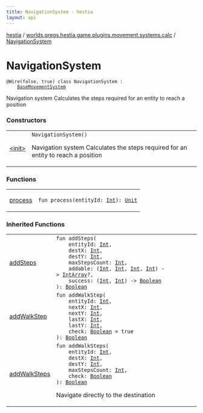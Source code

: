 ```yaml
---
title: NavigationSystem - hestia
layout: api
---
```


<div class='api-docs-breadcrumbs'><a href="../../index.html">hestia</a> / <a href="../index.html">worlds.gregs.hestia.game.plugins.movement.systems.calc</a> / <a href="./index.html">NavigationSystem</a></div>

# NavigationSystem

<div class="signature"><code><span class="identifier">@Wire</span><span class="symbol">(</span>false<span class="symbol">, </span>true<span class="symbol">)</span> <span class="keyword">class </span><span class="identifier">NavigationSystem</span>&nbsp;<span class="symbol">:</span>&nbsp;<br/>&nbsp;&nbsp;&nbsp;&nbsp;<a href="../-base-movement-system/index.html"><span class="identifier">BaseMovementSystem</span></a></code></div>

Navigation system
Calculates the steps required for an entity to reach a position

### Constructors

<table class="api-docs-table">
<tbody>
<tr>
<td markdown="1">

<a href="-init-.html">&lt;init&gt;</a>


</td>
<td markdown="1">
<div class="signature"><code><span class="identifier">NavigationSystem</span><span class="symbol">(</span><span class="symbol">)</span></code></div>

Navigation system
Calculates the steps required for an entity to reach a position


</td>
</tr>
</tbody>
</table>

### Functions

<table class="api-docs-table">
<tbody>
<tr>
<td markdown="1">

<a href="process.html">process</a>


</td>
<td markdown="1">
<div class="signature"><code><span class="keyword">fun </span><span class="identifier">process</span><span class="symbol">(</span><span class="parameterName" id="worlds.gregs.hestia.game.plugins.movement.systems.calc.NavigationSystem$process(kotlin.Int)/entityId">entityId</span><span class="symbol">:</span>&nbsp;<a href="https://kotlinlang.org/api/latest/jvm/stdlib/kotlin/-int/index.html"><span class="identifier">Int</span></a><span class="symbol">)</span><span class="symbol">: </span><a href="https://kotlinlang.org/api/latest/jvm/stdlib/kotlin/-unit/index.html"><span class="identifier">Unit</span></a></code></div>

</td>
</tr>
</tbody>
</table>

### Inherited Functions

<table class="api-docs-table">
<tbody>
<tr>
<td markdown="1">

<a href="../-base-movement-system/add-steps.html">addSteps</a>


</td>
<td markdown="1">
<div class="signature"><code><span class="keyword">fun </span><span class="identifier">addSteps</span><span class="symbol">(</span><br/>&nbsp;&nbsp;&nbsp;&nbsp;<span class="parameterName" id="worlds.gregs.hestia.game.plugins.movement.systems.calc.BaseMovementSystem$addSteps(kotlin.Int, kotlin.Int, kotlin.Int, kotlin.Int, kotlin.Function4((kotlin.Int, , , , kotlin.IntArray)), kotlin.Function2((kotlin.Int, , kotlin.Boolean)))/entityId">entityId</span><span class="symbol">:</span>&nbsp;<a href="https://kotlinlang.org/api/latest/jvm/stdlib/kotlin/-int/index.html"><span class="identifier">Int</span></a><span class="symbol">, </span><br/>&nbsp;&nbsp;&nbsp;&nbsp;<span class="parameterName" id="worlds.gregs.hestia.game.plugins.movement.systems.calc.BaseMovementSystem$addSteps(kotlin.Int, kotlin.Int, kotlin.Int, kotlin.Int, kotlin.Function4((kotlin.Int, , , , kotlin.IntArray)), kotlin.Function2((kotlin.Int, , kotlin.Boolean)))/destX">destX</span><span class="symbol">:</span>&nbsp;<a href="https://kotlinlang.org/api/latest/jvm/stdlib/kotlin/-int/index.html"><span class="identifier">Int</span></a><span class="symbol">, </span><br/>&nbsp;&nbsp;&nbsp;&nbsp;<span class="parameterName" id="worlds.gregs.hestia.game.plugins.movement.systems.calc.BaseMovementSystem$addSteps(kotlin.Int, kotlin.Int, kotlin.Int, kotlin.Int, kotlin.Function4((kotlin.Int, , , , kotlin.IntArray)), kotlin.Function2((kotlin.Int, , kotlin.Boolean)))/destY">destY</span><span class="symbol">:</span>&nbsp;<a href="https://kotlinlang.org/api/latest/jvm/stdlib/kotlin/-int/index.html"><span class="identifier">Int</span></a><span class="symbol">, </span><br/>&nbsp;&nbsp;&nbsp;&nbsp;<span class="parameterName" id="worlds.gregs.hestia.game.plugins.movement.systems.calc.BaseMovementSystem$addSteps(kotlin.Int, kotlin.Int, kotlin.Int, kotlin.Int, kotlin.Function4((kotlin.Int, , , , kotlin.IntArray)), kotlin.Function2((kotlin.Int, , kotlin.Boolean)))/maxStepsCount">maxStepsCount</span><span class="symbol">:</span>&nbsp;<a href="https://kotlinlang.org/api/latest/jvm/stdlib/kotlin/-int/index.html"><span class="identifier">Int</span></a><span class="symbol">, </span><br/>&nbsp;&nbsp;&nbsp;&nbsp;<span class="parameterName" id="worlds.gregs.hestia.game.plugins.movement.systems.calc.BaseMovementSystem$addSteps(kotlin.Int, kotlin.Int, kotlin.Int, kotlin.Int, kotlin.Function4((kotlin.Int, , , , kotlin.IntArray)), kotlin.Function2((kotlin.Int, , kotlin.Boolean)))/addable">addable</span><span class="symbol">:</span>&nbsp;<span class="symbol">(</span><a href="https://kotlinlang.org/api/latest/jvm/stdlib/kotlin/-int/index.html"><span class="identifier">Int</span></a><span class="symbol">,</span>&nbsp;<a href="https://kotlinlang.org/api/latest/jvm/stdlib/kotlin/-int/index.html"><span class="identifier">Int</span></a><span class="symbol">,</span>&nbsp;<a href="https://kotlinlang.org/api/latest/jvm/stdlib/kotlin/-int/index.html"><span class="identifier">Int</span></a><span class="symbol">,</span>&nbsp;<a href="https://kotlinlang.org/api/latest/jvm/stdlib/kotlin/-int/index.html"><span class="identifier">Int</span></a><span class="symbol">)</span>&nbsp;<span class="symbol">-&gt;</span>&nbsp;<a href="https://kotlinlang.org/api/latest/jvm/stdlib/kotlin/-int-array/index.html"><span class="identifier">IntArray</span></a><span class="symbol">?</span><span class="symbol">, </span><br/>&nbsp;&nbsp;&nbsp;&nbsp;<span class="parameterName" id="worlds.gregs.hestia.game.plugins.movement.systems.calc.BaseMovementSystem$addSteps(kotlin.Int, kotlin.Int, kotlin.Int, kotlin.Int, kotlin.Function4((kotlin.Int, , , , kotlin.IntArray)), kotlin.Function2((kotlin.Int, , kotlin.Boolean)))/success">success</span><span class="symbol">:</span>&nbsp;<span class="symbol">(</span><a href="https://kotlinlang.org/api/latest/jvm/stdlib/kotlin/-int/index.html"><span class="identifier">Int</span></a><span class="symbol">,</span>&nbsp;<a href="https://kotlinlang.org/api/latest/jvm/stdlib/kotlin/-int/index.html"><span class="identifier">Int</span></a><span class="symbol">)</span>&nbsp;<span class="symbol">-&gt;</span>&nbsp;<a href="https://kotlinlang.org/api/latest/jvm/stdlib/kotlin/-boolean/index.html"><span class="identifier">Boolean</span></a><br/><span class="symbol">)</span><span class="symbol">: </span><a href="https://kotlinlang.org/api/latest/jvm/stdlib/kotlin/-boolean/index.html"><span class="identifier">Boolean</span></a></code></div>

</td>
</tr>
<tr>
<td markdown="1">

<a href="../-base-movement-system/add-walk-step.html">addWalkStep</a>


</td>
<td markdown="1">
<div class="signature"><code><span class="keyword">fun </span><span class="identifier">addWalkStep</span><span class="symbol">(</span><br/>&nbsp;&nbsp;&nbsp;&nbsp;<span class="parameterName" id="worlds.gregs.hestia.game.plugins.movement.systems.calc.BaseMovementSystem$addWalkStep(kotlin.Int, kotlin.Int, kotlin.Int, kotlin.Int, kotlin.Int, kotlin.Boolean)/entityId">entityId</span><span class="symbol">:</span>&nbsp;<a href="https://kotlinlang.org/api/latest/jvm/stdlib/kotlin/-int/index.html"><span class="identifier">Int</span></a><span class="symbol">, </span><br/>&nbsp;&nbsp;&nbsp;&nbsp;<span class="parameterName" id="worlds.gregs.hestia.game.plugins.movement.systems.calc.BaseMovementSystem$addWalkStep(kotlin.Int, kotlin.Int, kotlin.Int, kotlin.Int, kotlin.Int, kotlin.Boolean)/nextX">nextX</span><span class="symbol">:</span>&nbsp;<a href="https://kotlinlang.org/api/latest/jvm/stdlib/kotlin/-int/index.html"><span class="identifier">Int</span></a><span class="symbol">, </span><br/>&nbsp;&nbsp;&nbsp;&nbsp;<span class="parameterName" id="worlds.gregs.hestia.game.plugins.movement.systems.calc.BaseMovementSystem$addWalkStep(kotlin.Int, kotlin.Int, kotlin.Int, kotlin.Int, kotlin.Int, kotlin.Boolean)/nextY">nextY</span><span class="symbol">:</span>&nbsp;<a href="https://kotlinlang.org/api/latest/jvm/stdlib/kotlin/-int/index.html"><span class="identifier">Int</span></a><span class="symbol">, </span><br/>&nbsp;&nbsp;&nbsp;&nbsp;<span class="parameterName" id="worlds.gregs.hestia.game.plugins.movement.systems.calc.BaseMovementSystem$addWalkStep(kotlin.Int, kotlin.Int, kotlin.Int, kotlin.Int, kotlin.Int, kotlin.Boolean)/lastX">lastX</span><span class="symbol">:</span>&nbsp;<a href="https://kotlinlang.org/api/latest/jvm/stdlib/kotlin/-int/index.html"><span class="identifier">Int</span></a><span class="symbol">, </span><br/>&nbsp;&nbsp;&nbsp;&nbsp;<span class="parameterName" id="worlds.gregs.hestia.game.plugins.movement.systems.calc.BaseMovementSystem$addWalkStep(kotlin.Int, kotlin.Int, kotlin.Int, kotlin.Int, kotlin.Int, kotlin.Boolean)/lastY">lastY</span><span class="symbol">:</span>&nbsp;<a href="https://kotlinlang.org/api/latest/jvm/stdlib/kotlin/-int/index.html"><span class="identifier">Int</span></a><span class="symbol">, </span><br/>&nbsp;&nbsp;&nbsp;&nbsp;<span class="parameterName" id="worlds.gregs.hestia.game.plugins.movement.systems.calc.BaseMovementSystem$addWalkStep(kotlin.Int, kotlin.Int, kotlin.Int, kotlin.Int, kotlin.Int, kotlin.Boolean)/check">check</span><span class="symbol">:</span>&nbsp;<a href="https://kotlinlang.org/api/latest/jvm/stdlib/kotlin/-boolean/index.html"><span class="identifier">Boolean</span></a>&nbsp;<span class="symbol">=</span>&nbsp;true<br/><span class="symbol">)</span><span class="symbol">: </span><a href="https://kotlinlang.org/api/latest/jvm/stdlib/kotlin/-boolean/index.html"><span class="identifier">Boolean</span></a></code></div>

</td>
</tr>
<tr>
<td markdown="1">

<a href="../-base-movement-system/add-walk-steps.html">addWalkSteps</a>


</td>
<td markdown="1">
<div class="signature"><code><span class="keyword">fun </span><span class="identifier">addWalkSteps</span><span class="symbol">(</span><br/>&nbsp;&nbsp;&nbsp;&nbsp;<span class="parameterName" id="worlds.gregs.hestia.game.plugins.movement.systems.calc.BaseMovementSystem$addWalkSteps(kotlin.Int, kotlin.Int, kotlin.Int, kotlin.Int, kotlin.Boolean)/entityId">entityId</span><span class="symbol">:</span>&nbsp;<a href="https://kotlinlang.org/api/latest/jvm/stdlib/kotlin/-int/index.html"><span class="identifier">Int</span></a><span class="symbol">, </span><br/>&nbsp;&nbsp;&nbsp;&nbsp;<span class="parameterName" id="worlds.gregs.hestia.game.plugins.movement.systems.calc.BaseMovementSystem$addWalkSteps(kotlin.Int, kotlin.Int, kotlin.Int, kotlin.Int, kotlin.Boolean)/destX">destX</span><span class="symbol">:</span>&nbsp;<a href="https://kotlinlang.org/api/latest/jvm/stdlib/kotlin/-int/index.html"><span class="identifier">Int</span></a><span class="symbol">, </span><br/>&nbsp;&nbsp;&nbsp;&nbsp;<span class="parameterName" id="worlds.gregs.hestia.game.plugins.movement.systems.calc.BaseMovementSystem$addWalkSteps(kotlin.Int, kotlin.Int, kotlin.Int, kotlin.Int, kotlin.Boolean)/destY">destY</span><span class="symbol">:</span>&nbsp;<a href="https://kotlinlang.org/api/latest/jvm/stdlib/kotlin/-int/index.html"><span class="identifier">Int</span></a><span class="symbol">, </span><br/>&nbsp;&nbsp;&nbsp;&nbsp;<span class="parameterName" id="worlds.gregs.hestia.game.plugins.movement.systems.calc.BaseMovementSystem$addWalkSteps(kotlin.Int, kotlin.Int, kotlin.Int, kotlin.Int, kotlin.Boolean)/maxStepsCount">maxStepsCount</span><span class="symbol">:</span>&nbsp;<a href="https://kotlinlang.org/api/latest/jvm/stdlib/kotlin/-int/index.html"><span class="identifier">Int</span></a><span class="symbol">, </span><br/>&nbsp;&nbsp;&nbsp;&nbsp;<span class="parameterName" id="worlds.gregs.hestia.game.plugins.movement.systems.calc.BaseMovementSystem$addWalkSteps(kotlin.Int, kotlin.Int, kotlin.Int, kotlin.Int, kotlin.Boolean)/check">check</span><span class="symbol">:</span>&nbsp;<a href="https://kotlinlang.org/api/latest/jvm/stdlib/kotlin/-boolean/index.html"><span class="identifier">Boolean</span></a><br/><span class="symbol">)</span><span class="symbol">: </span><a href="https://kotlinlang.org/api/latest/jvm/stdlib/kotlin/-boolean/index.html"><span class="identifier">Boolean</span></a></code></div>

Navigate directly to the destination


</td>
</tr>
</tbody>
</table>
